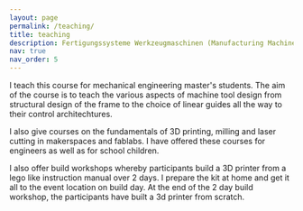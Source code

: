 ```yaml
---
layout: page
permalink: /teaching/
title: teaching
description: Fertigungssysteme Werkzeugmaschinen (Manufacturing Machine Tools)
nav: true
nav_order: 5
---
```


I teach this course for mechanical engineering master's students. The aim of the course is to teach the various aspects of machine tool design from structural design of the frame to the choice of linear guides all the way to their control architechtures.

I also give courses on the fundamentals of 3D printing, milling and laser cutting in makerspaces and fablabs. I have offered these courses for engineers as well as for school children.

I also offer build workshops whereby participants build a 3D printer from a lego like instruction manual over 2 days. I prepare the kit at home and get it all to the event location on build day. At the end of the 2 day build workshop, the participants have built a 3d printer from scratch.